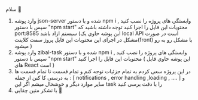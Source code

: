 سلام 🎉
1.  وارد پوشه json-server شده و با دستور npm i , وابستگی های پروژه را نصب کنید سپس با دستور "npm start" محتویات این فایل را اجرا کنید  توجه داشته باشید که port:8585 سیستم ازاد باشد  (این پوشه حاوي یک local API است در صورت مشکل در اجرای این محتویات این فایل پروژ سمت کلاینت(front) با مشکل رو به رو میشود )
2.  وارد پوشه zibal-task شده و با دستور npm i , وابستگی های پروژه را نصب کنید سپس با دستور "npm start" محتویات این فایل را اجرا کنید ( این پوشه حاوي فایل های React است )
3.  در این پروژه سعی کردم به تمام جزئیات توجه کنم و تمام قسمت تا تمام قسمت ها به درستی کا کنن از جمله : [ notifications , error handling ,loading , .... ] و سایر موارد دیگر و خوشحال میشم اگر این task را با دقت برسی کنید
4.  با تشکر متین چقایی 👋
